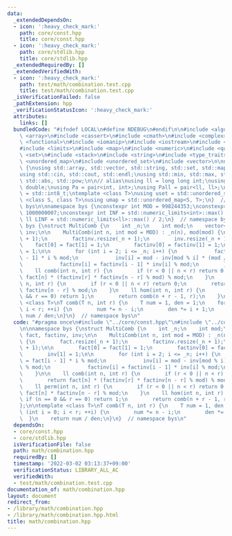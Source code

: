 ```yaml
---
data:
  _extendedDependsOn:
  - icon: ':heavy_check_mark:'
    path: core/const.hpp
    title: core/const.hpp
  - icon: ':heavy_check_mark:'
    path: core/stdlib.hpp
    title: core/stdlib.hpp
  _extendedRequiredBy: []
  _extendedVerifiedWith:
  - icon: ':heavy_check_mark:'
    path: test/math/combination.test.cpp
    title: test/math/combination.test.cpp
  _isVerificationFailed: false
  _pathExtension: hpp
  _verificationStatusIcon: ':heavy_check_mark:'
  attributes:
    links: []
  bundledCode: "#ifndef LOCAL\n#define NDEBUG\n#endif\n\n#include <algorithm>\n#include\
    \ <array>\n#include <cassert>\n#include <cmath>\n#include <complex>\n#include\
    \ <functional>\n#include <iomanip>\n#include <iostream>\n#include <iterator>\n\
    #include <limits>\n#include <map>\n#include <numeric>\n#include <queue>\n#include\
    \ <set>\n#include <stack>\n#include <string>\n#include <type_traits>\n#include\
    \ <unordered_map>\n#include <unordered_set>\n#include <vector>\n\nnamespace bys\
    \ {\nusing std::array, std::vector, std::string, std::set, std::map, std::pair;\n\
    using std::cin, std::cout, std::endl;\nusing std::min, std::max, std::sort, std::reverse,\
    \ std::abs, std::pow;\n\n// alias\nusing ll = long long int;\nusing ld = long\
    \ double;\nusing Pa = pair<int, int>;\nusing Pall = pair<ll, ll>;\nusing ibool\
    \ = std::int8_t;\ntemplate <class T>\nusing uset = std::unordered_set<T>;\ntemplate\
    \ <class S, class T>\nusing umap = std::unordered_map<S, T>;\n}  // namespace\
    \ bys\n\nnamespace bys {\nconstexpr int MOD = 998244353;\nconstexpr int MOD7 =\
    \ 1000000007;\nconstexpr int INF = std::numeric_limits<int>::max() / 2;\nconstexpr\
    \ ll LINF = std::numeric_limits<ll>::max() / 2;\n}  // namespace bys\n\nnamespace\
    \ bys {\nstruct MultiComb {\n    int _n;\n    int mod;\n    vector<ll> fact, factinv,\
    \ inv;\n\n    MultiComb(int n, int mod = MOD) : _n(n), mod(mod) {\n        fact.resize(_n\
    \ + 1);\n        factinv.resize(_n + 1);\n        inv.resize(_n + 1);\n\n    \
    \    fact[0] = fact[1] = 1;\n        factinv[0] = factinv[1] = 1;\n        inv[1]\
    \ = 1;\n\n        for (int i = 2; i <= _n; i++) {\n            fact[i] = fact[i\
    \ - 1] * i % mod;\n            inv[i] = mod - inv[mod % i] * (mod / i) % mod;\n\
    \            factinv[i] = factinv[i - 1] * inv[i] % mod;\n        }\n    }\n\n\
    \    ll comb(int n, int r) {\n        if (r < 0 || n < r) return 0;\n        return\
    \ fact[n] * (factinv[r] * factinv[n - r] % mod) % mod;\n    }\n    ll perm(int\
    \ n, int r) {\n        if (r < 0 || n < r) return 0;\n        return fact[n] *\
    \ factinv[n - r] % mod;\n    }\n    ll hom(int n, int r) {\n        if (n == 0\
    \ && r == 0) return 1;\n        return comb(n + r - 1, r);\n    }\n};\n\ntemplate\
    \ <class T>\nT comb(T n, int r) {\n    T num = 1, den = 1;\n    for (int i = 0;\
    \ i < r; ++i) {\n        num *= n - i;\n        den *= i + 1;\n    }\n    return\
    \ num / den;\n}\n}  // namespace bys\n"
  code: "#pragma once\n#include \"../core/const.hpp\"\n#include \"../core/stdlib.hpp\"\
    \n\nnamespace bys {\nstruct MultiComb {\n    int _n;\n    int mod;\n    vector<ll>\
    \ fact, factinv, inv;\n\n    MultiComb(int n, int mod = MOD) : _n(n), mod(mod)\
    \ {\n        fact.resize(_n + 1);\n        factinv.resize(_n + 1);\n        inv.resize(_n\
    \ + 1);\n\n        fact[0] = fact[1] = 1;\n        factinv[0] = factinv[1] = 1;\n\
    \        inv[1] = 1;\n\n        for (int i = 2; i <= _n; i++) {\n            fact[i]\
    \ = fact[i - 1] * i % mod;\n            inv[i] = mod - inv[mod % i] * (mod / i)\
    \ % mod;\n            factinv[i] = factinv[i - 1] * inv[i] % mod;\n        }\n\
    \    }\n\n    ll comb(int n, int r) {\n        if (r < 0 || n < r) return 0;\n\
    \        return fact[n] * (factinv[r] * factinv[n - r] % mod) % mod;\n    }\n\
    \    ll perm(int n, int r) {\n        if (r < 0 || n < r) return 0;\n        return\
    \ fact[n] * factinv[n - r] % mod;\n    }\n    ll hom(int n, int r) {\n       \
    \ if (n == 0 && r == 0) return 1;\n        return comb(n + r - 1, r);\n    }\n\
    };\n\ntemplate <class T>\nT comb(T n, int r) {\n    T num = 1, den = 1;\n    for\
    \ (int i = 0; i < r; ++i) {\n        num *= n - i;\n        den *= i + 1;\n  \
    \  }\n    return num / den;\n}\n}  // namespace bys\n"
  dependsOn:
  - core/const.hpp
  - core/stdlib.hpp
  isVerificationFile: false
  path: math/combination.hpp
  requiredBy: []
  timestamp: '2022-03-02 03:13:37+09:00'
  verificationStatus: LIBRARY_ALL_AC
  verifiedWith:
  - test/math/combination.test.cpp
documentation_of: math/combination.hpp
layout: document
redirect_from:
- /library/math/combination.hpp
- /library/math/combination.hpp.html
title: math/combination.hpp
---
```

